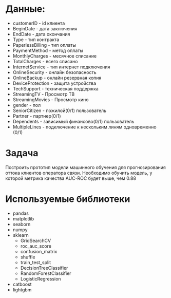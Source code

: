 # Данные:  

- customerID - id клиента
- BeginDate - дата заключения
- EndDate - дата окончания
- Type - тип контракта
- PaperlessBilling - тип оплаты
- PaymentMethod - метод оплаты
- MonthlyCharges - месячное списание
- TotalCharges - всего списано
- InternetService - тип интернет подключения
- OnlineSecurity - онлайн безопасность
- OnlineBackup - онлайн резервная копия
- DeviceProtection - защита устройства
- TechSupport - техническая поддержка
- StreamingTV - Просмотр ТВ
- StreamingMovies - Просмотр кино
- gender - пол
- SeniorCitizen - пожилой(0/1) пользователь
- Partner - партнер(0/1)
- Dependents - зависимый финансово(0/1) пользователь
- MultipleLines - подключение к нескольким линям одновременно (0/1)

# Задача  

Построить прототип модели машинного обучения для прогнозирования оттока клиентов оператора связи.
Необходимо обучить модель, у которой метрика качества AUC-ROC будет выше, чем 0.88

# Используемые библиотеки  

- pandas
- matplotlib
- seaborn
- numpy
- sklearn
  - GridSearchCV
  - roc_auc_score
  - confusion_matrix
  - shuffle
  - train_test_split
  - DecisionTreeClassifier
  - RandomForestClassifier
  - LogisticRegression
- catboost
- lightgbm
